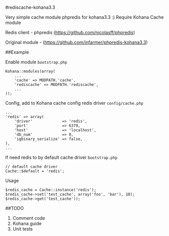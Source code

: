 #rediscache-kohana3.3

Very simple cache module phpredis for kohana3.3 :) Require Kohana Cache module

Redis client - phpredis (https://github.com/nicolasff/phpredis)

Original module - (https://github.com/infarmer/phpredis-kohana3.3)

##Example

Enable module  `bootstrap.php`

    Kohana::modules(array(
        ...
        'cache' => MODPATH.'cache',
        'rediscache' => MODPATH.'rediscache',
        ...
    ));

Config, add to Kohana cache config redis driver `config/cache.php`

    ...
    'redis' => array(
        'driver'             => 'redis',
        'port'               => 6379,
        'host'               => 'localhost',
        'db_num'             => 0,
        'igbinary_serialize' => false,
    ),
    ...

If need redis to by default cache driver `bootstrap.php`

    // default cache driver
    Cache::$default = 'redis';

Usage

    $redis_cache = Cache::instance('redis');
    $redis_cache->set('test_cache', array('foo', 'bar'), 10);
    $redis_cache->get('test_cache'));


##TODO

1. Comment code
2. Kohana guide
3. Unit tests